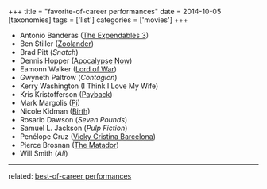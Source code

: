 +++
title = "favorite-of-career performances"
date = 2014-10-05
[taxonomies]
tags = ['list']
categories = ['movies']
+++

- Antonio Banderas ([The Expendables 3])
- Ben Stiller ([Zoolander])
- Brad Pitt (*Snatch*)
- Dennis Hopper ([Apocalypse Now])
- Eamonn Walker ([Lord of War])
- Gwyneth Paltrow (*Contagion*)
- Kerry Washington (I Think I Love My Wife)
- Kris Kristofferson ([Payback])
- Mark Margolis ([Pi])
- Nicole Kidman ([Birth])
- Rosario Dawson (*Seven Pounds*)
- Samuel L. Jackson (*Pulp Fiction*)
- Penélope Cruz ([Vicky Cristina Barcelona])
- Pierce Brosnan ([The Matador])
- Will Smith (*Ali*)

---

related: [best-of-career performances]

[The Expendables 3]: http://tshepang.net/the-expendables-3
[Zoolander]: http://tshepang.net/zoolander-2001
[Apocalypse Now]: http://tshepang.net/apocalypse-now-1979
[Lord of War]: http://tshepang.net/lord-of-war-2005
[Payback]: http://tshepang.net/payback-1999
[Pi]: http://tshepang.net/pi-1997
[Birth]: http://tshepang.net/birth-2004
[Vicky Cristina Barcelona]: http://tshepang.net/vicky-cristina-barcelona-2008
[The Matador]: http://tshepang.net/the-matador-2004
[best-of-career performances]: http://tshepang.net/best-of-career-performances
